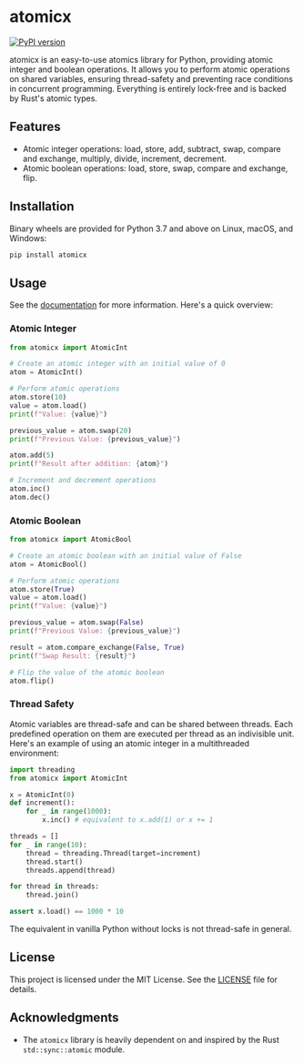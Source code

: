 # atomicx

[![PyPI version](https://badge.fury.io/py/atomicx.svg)](https://badge.fury.io/py/atomicx)

atomicx is an easy-to-use atomics library for Python, providing atomic integer and boolean operations. It allows you to perform atomic operations on shared variables, ensuring thread-safety and preventing race conditions in concurrent programming. Everything is entirely lock-free and is backed by Rust's atomic types.

## Features

- Atomic integer operations: load, store, add, subtract, swap, compare and exchange, multiply, divide, increment, decrement.
- Atomic boolean operations: load, store, swap, compare and exchange, flip.

## Installation

Binary wheels are provided for Python 3.7 and above on Linux, macOS, and Windows:

```bash
pip install atomicx
```

## Usage

See the [documentation](DOCS.md) for more information. Here's a quick overview:

### Atomic Integer

```python
from atomicx import AtomicInt

# Create an atomic integer with an initial value of 0
atom = AtomicInt()

# Perform atomic operations
atom.store(10)
value = atom.load()
print(f"Value: {value}")

previous_value = atom.swap(20)
print(f"Previous Value: {previous_value}")

atom.add(5)
print(f"Result after addition: {atom}")

# Increment and decrement operations
atom.inc()
atom.dec()
```

### Atomic Boolean

```python
from atomicx import AtomicBool

# Create an atomic boolean with an initial value of False
atom = AtomicBool()

# Perform atomic operations
atom.store(True)
value = atom.load()
print(f"Value: {value}")

previous_value = atom.swap(False)
print(f"Previous Value: {previous_value}")

result = atom.compare_exchange(False, True)
print(f"Swap Result: {result}")

# Flip the value of the atomic boolean
atom.flip()
```

### Thread Safety

Atomic variables are thread-safe and can be shared between threads. Each predefined operation on them are executed per thread as an indivisible unit. Here's an example of using an atomic integer in a multithreaded environment:

```python
import threading
from atomicx import AtomicInt

x = AtomicInt(0)
def increment():
    for _ in range(1000):
        x.inc() # equivalent to x.add(1) or x += 1

threads = []
for _ in range(10):
    thread = threading.Thread(target=increment)
    thread.start()
    threads.append(thread)

for thread in threads:
    thread.join()

assert x.load() == 1000 * 10
```

The equivalent in vanilla Python without locks is not thread-safe in general.

## License

This project is licensed under the MIT License. See the [LICENSE](LICENSE) file for details.

## Acknowledgments

- The `atomicx` library is heavily dependent on and inspired by the Rust `std::sync::atomic` module.